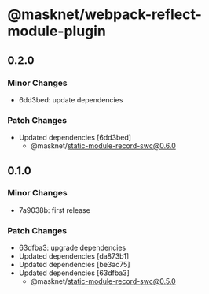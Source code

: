 # @masknet/webpack-reflect-module-plugin

## 0.2.0

### Minor Changes

-   6dd3bed: update dependencies

### Patch Changes

-   Updated dependencies [6dd3bed]
    -   @masknet/static-module-record-swc@0.6.0

## 0.1.0

### Minor Changes

-   7a9038b: first release

### Patch Changes

-   63dfba3: upgrade dependencies
-   Updated dependencies [da873b1]
-   Updated dependencies [be3ac75]
-   Updated dependencies [63dfba3]
    -   @masknet/static-module-record-swc@0.5.0
